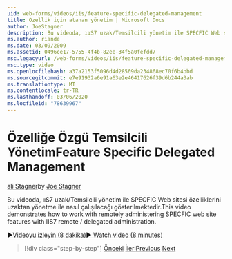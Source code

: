 ```yaml
---
uid: web-forms/videos/iis/feature-specific-delegated-management
title: Özellik için atanan yönetim | Microsoft Docs
author: JoeStagner
description: Bu videoda, ııS7 uzak/Temsilcili yönetim ile SPECFIC Web sitesi özelliklerini uzaktan yönetme ile nasıl çalışılacağı gösterilmektedir.
ms.author: riande
ms.date: 03/09/2009
ms.assetid: 0496ce17-5755-4f4b-82ee-34f5a0fefdd7
msc.legacyurl: /web-forms/videos/iis/feature-specific-delegated-management
msc.type: video
ms.openlocfilehash: a37a2153f5096d4d28569da234868ec70f6b4bbd
ms.sourcegitcommit: e7e91932a6e91a63e2e46417626f39d6b244a3ab
ms.translationtype: MT
ms.contentlocale: tr-TR
ms.lasthandoff: 03/06/2020
ms.locfileid: "78639967"
---
```

# <a name="feature-specific-delegated-management"></a><span data-ttu-id="76a26-103">Özelliğe Özgü Temsilcili Yönetim</span><span class="sxs-lookup"><span data-stu-id="76a26-103">Feature Specific Delegated Management</span></span>

<span data-ttu-id="76a26-104">[ali Stagner](https://github.com/JoeStagner)</span><span class="sxs-lookup"><span data-stu-id="76a26-104">by [Joe Stagner](https://github.com/JoeStagner)</span></span>

<span data-ttu-id="76a26-105">Bu videoda, ııS7 uzak/Temsilcili yönetim ile SPECFIC Web sitesi özelliklerini uzaktan yönetme ile nasıl çalışılacağı gösterilmektedir.</span><span class="sxs-lookup"><span data-stu-id="76a26-105">This video demonstrates how to work with remotely administering SPECFIC web site features with IIS7 remote / delegated administration.</span></span>

[<span data-ttu-id="76a26-106">&#9654;Videoyu izleyin (8 dakika)</span><span class="sxs-lookup"><span data-stu-id="76a26-106">&#9654; Watch video (8 minutes)</span></span>](https://channel9.msdn.com/Blogs/ASP-NET-Site-Videos/feature-specific-delegated-management)

> [!div class="step-by-step"]
> <span data-ttu-id="76a26-107">[Önceki](working-with-iis7-deligated-admin.md)
> [İleri](troubleshooting-production-aspnet-apps.md)</span><span class="sxs-lookup"><span data-stu-id="76a26-107">[Previous](working-with-iis7-deligated-admin.md)
[Next](troubleshooting-production-aspnet-apps.md)</span></span>

